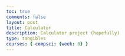 ```yaml
---
toc: true
comments: false
layout: post
title: Calculator
description: Calculator project (hopefully)
type: tangibles
courses: { compsci: {week: 0} }
---
```


